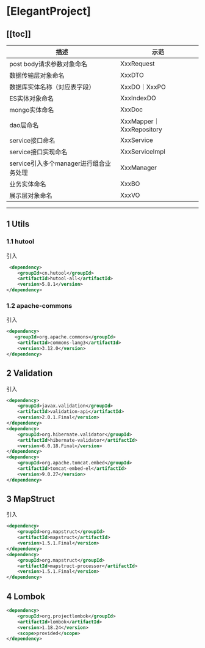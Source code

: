 # **[ElegantProject]**

[[toc]]
---

| 描述                                   | 示范                     |
| -------------------------------------- | ------------------------ |
| post body请求参数对象命名              | XxxRequest               |
| 数据传输层对象命名                     | XxxDTO                   |
| 数据库实体名称（对应表字段）           | XxxDO｜XxxPO             |
| ES实体对象命名                         | XxxIndexDO               |
| mongo实体命名                          | XxxDoc                   |
| dao层命名                              | XxxMapper｜XxxRepository |
| service接口命名                        | XxxService               |
| service接口实现命名                    | XxxServiceImpl           |
| service引入多个manager进行组合业务处理 | XxxManager               |
| 业务实体命名                           | XxxBO                    |
| 展示层对象命名                         | XxxVO                    |
---

## 1 Utils
### 1.1 hutool
引入
```xml
 <dependency>
    <groupId>cn.hutool</groupId>
    <artifactId>hutool-all</artifactId>
    <version>5.8.1</version>
</dependency>
```

### 1.2 apache-commons
引入
```xml
<dependency>
   <groupId>org.apache.commons</groupId>
    <artifactId>commons-lang3</artifactId>
    <version>3.12.0</version>
</dependency>
```


## 2 Validation
引入
```xml
<dependency>
    <groupId>javax.validation</groupId>
    <artifactId>validation-api</artifactId>
    <version>2.0.1.Final</version>
</dependency>
<dependency>
    <groupId>org.hibernate.validator</groupId>
    <artifactId>hibernate-validator</artifactId>
    <version>6.0.18.Final</version>
</dependency>
<dependency>
    <groupId>org.apache.tomcat.embed</groupId>
    <artifactId>tomcat-embed-el</artifactId>
    <version>9.0.27</version>
</dependency>
```

## 3 MapStruct
引入
```xml
<dependency>
    <groupId>org.mapstruct</groupId>
    <artifactId>mapstruct</artifactId>
    <version>1.5.1.Final</version>
</dependency>
<dependency>
    <groupId>org.mapstruct</groupId>
    <artifactId>mapstruct-processor</artifactId>
    <version>1.5.1.Final</version>
</dependency>
```

## 4 Lombok

```xml
<dependency>
    <groupId>org.projectlombok</groupId>
    <artifactId>lombok</artifactId>
    <version>1.18.24</version>
    <scope>provided</scope>
</dependency>
```